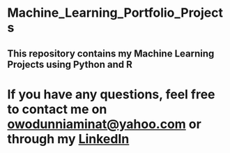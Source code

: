 # Machine_Learning_Portfolio_Projects

## This repository contains my Machine Learning Projects using Python and R

# If you have any questions, feel free to contact me on <owodunniaminat@yahoo.com> or through my [LinkedIn](https://www.linkedin.com/in/aminat-owodunni-287811a1)

